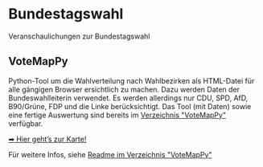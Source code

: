 # Bundestagswahl
Veranschaulichungen zur Bundestagswahl

## VoteMapPy
Python-Tool um die Wahlverteilung nach Wahlbezirken als HTML-Datei für alle gängigen Browser ersichtlich zu machen. Dazu werden Daten der Bundeswahlleiterin verwendet. Es werden allerdings nur CDU, SPD, AfD, B90/Grüne, FDP und die Linke berücksichtigt. Das Tool (mit Daten) sowie eine fertige Auswertung sind bereits im [Verzeichnis "VoteMapPy"](/VoteMapPy) verfügbar.

[➡ Hier geht’s zur Karte!](https://simonkaemmer.github.io/Bundestagswahl/VoteMapPy/BW2025_Wahlkreise.html)

Für weitere Infos, siehe [Readme im Verzeichnis "VoteMapPy"](VoteMapPy/README.md)

